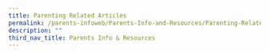 ```yaml
---
title: Parenting Related Articles
permalink: /parents-infoweb/Parents-Info-and-Resources/Parenting-Related-Articles
description: ""
third_nav_title: Parents Info & Resources
---
```

